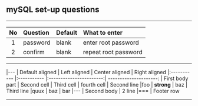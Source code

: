 ## mySQL set-up questions
-----------------------------



| No | Question | Default | What to enter |
|:---:|:------------------------------------|:--- |:---|
| 1 | password | blank | enter root password |
| 2 | confirm | blank | repeat root password |




-----------------


|---
| Default aligned | Left aligned | Center aligned | Right aligned
|:----------- |:----------- |:-----------------------:| ---------------------:
| First body part | Second cell | Third cell | fourth cell
| Second line |foo | **strong** | baz
| Third line |quux | baz | bar
|---
| Second body
| 2 line
|===
| Footer row


-----------------------------------
